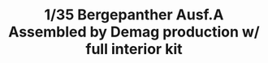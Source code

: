 ---
layout: product
title: "1/35 Bergepanther Ausf.A Assembled by Demag production w/ full interior kit"
price: "7000" 
desc: "Maketa"
img_path: "/assets/img/TAKO2101.jpg"
brand: "N/A"
available: false
special_offer: false
new: false
soon: false
cat: "010000"
subcat: "010200"
subsubcat: "0N/A"
sifra: "TAKO2101"
---
